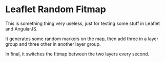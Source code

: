 # Leaflet Random Fitmap

This is something thing very useless, just for testing some stuff in Leaflet and AngularJS.

It generates some random markers on the map,
then add three in a layer group and three other in another layer group.

In final, it switches the fitmap between the two layers every second.
